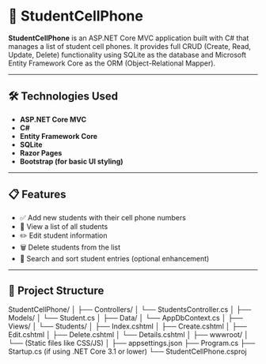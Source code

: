 
# 📱 StudentCellPhone

**StudentCellPhone** is an ASP.NET Core MVC application built with C# that manages a list of student cell phones. It provides full CRUD (Create, Read, Update, Delete) functionality using SQLite as the database and Microsoft Entity Framework Core as the ORM (Object-Relational Mapper).

---

## 🛠️ Technologies Used

- **ASP.NET Core MVC**
- **C#**
- **Entity Framework Core**
- **SQLite**
- **Razor Pages**
- **Bootstrap (for basic UI styling)**

---

## 📋 Features

- ✅ Add new students with their cell phone numbers  
- 📄 View a list of all students  
- ✏️ Edit student information  
- 🗑️ Delete students from the list  
- 🔎 Search and sort student entries (optional enhancement)

---

## 📁 Project Structure
StudentCellPhone/
│
├── Controllers/
│ └── StudentsController.cs
│
├── Models/
│ └── Student.cs
│
├── Data/
│ └── AppDbContext.cs
│
├── Views/
│ └── Students/
│ ├── Index.cshtml
│ ├── Create.cshtml
│ ├── Edit.cshtml
│ ├── Delete.cshtml
│ └── Details.cshtml
│
├── wwwroot/
│ └── (Static files like CSS/JS)
│
├── appsettings.json
├── Program.cs
├── Startup.cs (if using .NET Core 3.1 or lower)
└── StudentCellPhone.csproj
